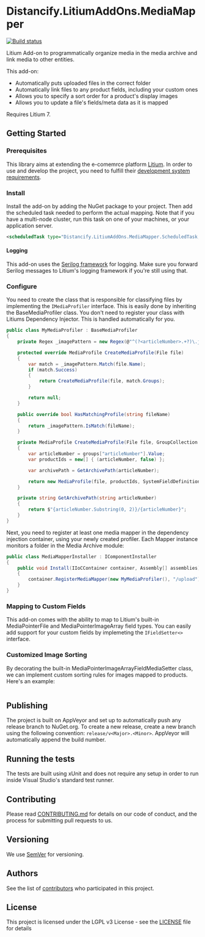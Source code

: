 # Distancify.LitiumAddOns.MediaMapper

[![Build status](https://ci.appveyor.com/api/projects/status/acu377nabtjj1fas?svg=true)](https://ci.appveyor.com/project/KristofferLindvall/distancify-litiumaddons-mediamapper)

Litium Add-on to programmatically organize media in the media archive and link media to other entities.

This add-on:

- Automatically puts uploaded files in the correct folder
- Automatically link files to any product fields, including your custom ones
- Allows you to specify a sort order for a product's display images
- Allows you to update a file's fields/meta data as it is mapped

Requires Litium 7.

## Getting Started

### Prerequisites

This library aims at extending the e-comemrce platform [Litium](https://www.litium.se/). In order to use and develop the project, you need to fulfill their [development system requirements](https://docs.litium.com/documentation/get-started/system-requirements#DevEnv).

### Install

Install the add-on by adding the NuGet package to your project. Then add the scheduled task needed to perform the actual mapping. Note that if you have a multi-node cluster, run this task on one of your machines, or your application server.

```xml
<scheduledTask type="Distancify.LitiumAddOns.MediaMapper.ScheduledTask, Distancify.LitiumAddOns.MediaMapper" startTime="00:05" interval="5m" />
```

#### Logging

This add-on uses the [Serilog framework](https://medium.com/@kristoffer.lindvall/why-you-should-try-out-serilog-4f95b82ea5a0) for logging. Make sure you forward Serilog messages to Litium's logging framework if you're still using that.

### Configure

You need to create the class that is responsible for classifying files by implementing the `IMediaProfiler` interface. This is easily done by inheriting the BaseMediaProfiler class. You don't need to register your class with Litiums Dependency Injector. This is handled automatically for you.

```csharp
public class MyMediaProfiler : BaseMediaProfiler
{
    private Regex _imagePattern = new Regex(@"^(?<articleNumber>.+?)\.jpeg$");

    protected override MediaProfile CreateMediaProfile(File file)
    {
        var match = _imagePattern.Match(file.Name);
        if (match.Success)
        {
            return CreateMediaProfile(file, match.Groups);
        }

        return null;
    }

    public override bool HasMatchingProfile(string fileName)
    {
        return _imagePattern.IsMatch(fileName);
    }

    private MediaProfile CreateMediaProfile(File file, GroupCollection groups)
    {
        var articleNumber = groups["articleNumber"].Value;
        var productIds = new[] { (articleNumber, false) };

        var archivePath = GetArchivePath(articleNumber);

        return new MediaProfile(file, productIds, SystemFieldDefinitionConstants.Images, null, archivePath);
    }

    private string GetArchivePath(string articleNumber)
    {
        return $"{articleNumber.Substring(0, 2)}/{articleNumber}";
    }
}
```

Next, you need to register at least one media mapper in the dependency injection container, using your newly created profiler. Each Mapper instance monitors a folder in the Media Archive module:

```csharp
public class MediaMapperInstaller : IComponentInstaller
{
    public void Install(IIoCContainer container, Assembly[] assemblies)
    {
        container.RegisterMediaMapper(new MyMediaProfiler(), "/upload");
    }
}
```

### Mapping to Custom Fields

This add-on comes with the ability to map to Litium's built-in MediaPointerFile and MediaPointerImageArray field types. You can easily add support for your custom fields by implemeting the `IFieldSetter<>` interface.

### Customized Image Sorting

By decorating the built-in MediaPointerImageArrayFieldMediaSetter class, we can implement custom sorting rules for images mapped to products. Here's an example:

```csharp

```

## Publishing

The project is built on AppVeyor and set up to automatically push any release branch to NuGet.org. To create a new release, create a new branch using the following convention: `release/v<Major>.<Minor>`. AppVeyor will automatically append the build number.

## Running the tests

The tests are built using xUnit and does not require any setup in order to run inside Visual Studio's standard test runner.

## Contributing

Please read [CONTRIBUTING.md](CONTRIBUTING.md) for details on our code of conduct, and the process for submitting pull requests to us.

## Versioning

We use [SemVer](http://semver.org/) for versioning.

## Authors

See the list of [contributors](https://github.com/distancify/Distancify.LitiumAddOns.MediaMapper/graphs/contributors) who participated in this project.

## License

This project is licensed under the LGPL v3 License - see the [LICENSE](LICENSE) file for details